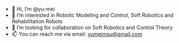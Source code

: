 - 👋 Hi, I’m @yu-mei
- 👀 I’m interested in Robotic Modeling and Control, Soft Robotics and Rehabilitation Robots
- 💞️ I’m looking for collaboration on Soft Robotics and Control Theory
- 📫 You can reach me via email: yumeimsu@gmail.com

<!---
yu-mei/yu-mei is a ✨ special ✨ repository because its `README.md` (this file) appears on your GitHub profile.
You can click the Preview link to take a look at your changes.
--->
